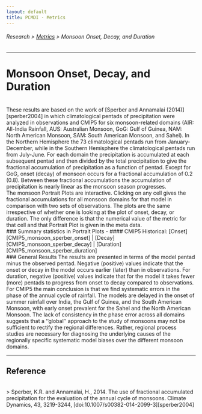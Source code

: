 ```yaml
---
layout: default
title: PCMDI - Metrics
---
```

###### Research > [Metrics][Metrics] > Monsoon Onset, Decay, and Duration
---

# Monsoon Onset, Decay, and Duration

<br/>
These results are based on the work of [Sperber and Annamalai (2014)][sperber2004] in which climatological pentads of precipitation were analyzed in observations and CMIP5 for six monsoon-related domains (AIR: All-India Rainfall, AUS: Australian Monsoon, GoG: Gulf of Guinea, NAM: North American Monsoon, SAM: South American Monsoon, and Sahel). In the Northern Hemisphere the 73 climatological pentads run from January-December, while in the Southern Hemisphere the climatological pentads run from July-June. For each domain the precipitation is accumulated at each subsequent pentad and then divided by the total precipitation to give the fractional accumulation of precipitation as a function of pentad. Except for GoG, onset (decay) of monsoon occurs for a fractional accumulation of 0.2 (0.8). Between these fractional accumulations the accumulation of precipitation is nearly linear as the monsoon season progresses.

<br/>
The monsoon Portrait Plots are interactive. Clicking on any cell gives the fractional accumulations for all monsoon domains for that model in comparison with two sets of observations. The plots are the same irrespective of whether one is looking at the plot of onset, decay, or duration. The only difference is that the numerical value of the metric for that cell and that Portrait Plot is given in the meta data.

<br/>
### Summary statistics in Portrait Plots
  - #### CMIP5 Historical: [Onset][CMIP5_monsoon_sperber_onset] | [Decay][CMIP5_monsoon_sperber_decay] | [Duration][CMIP5_monsoon_sperber_duration]

<br/>
### General Results
The results are presented in terms of the model pentad minus the observed pentad. Negative (positive) values indicate that the onset or decay in the model occurs earlier (later) than in observations. For duration, negative (positive) values indicate that for the model it takes fewer (more) pentads to progress from onset to decay compared to observations. For CMIP5 the main conclusion is that we find systematic errors in the phase of the annual cycle of rainfall. The models are delayed in the onset of summer rainfall over India, the Gulf of Guinea, and the South American Monsoon, with early onset prevalent for the Sahel and the North American Monsoon. The lack of consistency in the phase error across all domains suggests that a ‘‘global’’ approach to the study of monsoons may not be sufficient to rectify the regional differences. Rather, regional process studies are necessary for diagnosing the underlying causes of the regionally specific systematic model biases over the different monsoon domains.

---

## Reference
<br/>
> Sperber, K.R. and Annamalai, H., 2014. The use of fractional accumulated precipitation for the evaluation of the annual cycle of monsoons. Climate Dynamics, 43, 3219-3244, [doi:10.1007/s00382-014-2099-3][sperber2004]


[sperber2004]: https://doi.org/10.1007/s00382-014-2099-3

[CMIP5_monsoon_sperber_onset]: https://pcmdi.llnl.gov/pmp-preliminary-results/ipp_test_monsoon_sperber/onset_index_rel2obs_v20190618/clickable_portrait.html
[CMIP5_monsoon_sperber_decay]: https://pcmdi.llnl.gov/pmp-preliminary-results/ipp_test_monsoon_sperber/decay_index_rel2obs_v20190618/clickable_portrait.html
[CMIP5_monsoon_sperber_duration]: https://pcmdi.llnl.gov/pmp-preliminary-results/ipp_test_monsoon_sperber/duration_rel2obs_v20190618/clickable_portrait.html

[Metrics]:{{site.baseurl}}/research/metrics/index.html
